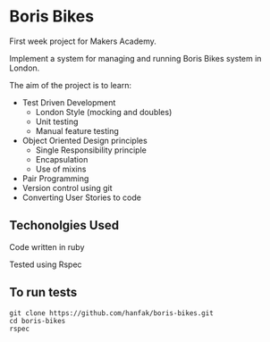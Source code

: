 # Boris Bikes

First week project for Makers Academy.

Implement a system for managing and running Boris Bikes system in London.

The aim of the project is to learn:

- Test Driven Development
  - London Style (mocking and doubles)
  - Unit testing
  - Manual feature testing
- Object Oriented Design principles
  - Single Responsibility principle
  - Encapsulation
  - Use of mixins
- Pair Programming
- Version control using git
- Converting User Stories to code

## Techonolgies Used

Code written in ruby

Tested using Rspec

## To run tests

```
git clone https://github.com/hanfak/boris-bikes.git
cd boris-bikes
rspec
```
